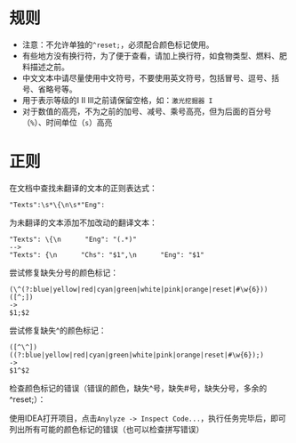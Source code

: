 # 规则

* 注意：不允许单独的`^reset;`，必须配合颜色标记使用。
* 有些地方没有换行符，为了便于查看，请加上换行符，如食物类型、燃料、肥料描述之前。
* 中文文本中请尽量使用中文符号，不要使用英文符号，包括冒号、逗号、括号、省略号等。
* 用于表示等级的I II III之前请保留空格，如：`激光挖掘器 I`
* 对于数值的高亮，不为之前的加号、减号、乘号高亮，但为后面的百分号（`%`）、时间单位（`s`）高亮

# 正则

在文档中查找未翻译的文本的正则表达式：

```
"Texts":\s*\{\n\s*"Eng":
```

为未翻译的文本添加不加改动的翻译文本：

```
"Texts": \{\n      "Eng": "(.*)"
-->
"Texts": {\n      "Chs": "$1",\n      "Eng": "$1"
```

尝试修复缺失分号的颜色标记：

```
(\^(?:blue|yellow|red|cyan|green|white|pink|orange|reset|#\w{6}))([^;])
->
$1;$2
```
尝试修复缺失^的颜色标记：
```
([^\^])((?:blue|yellow|red|cyan|green|white|pink|orange|reset|#\w{6});)
->
$1^$2
```

检查颜色标记的错误（错误的颜色，缺失^号，缺失#号，缺失分号，多余的^reset;）：

使用IDEA打开项目，点击`Anylyze -> Inspect Code...`，执行任务完毕后，即可列出所有可能的颜色标记的错误（也可以检查拼写错误）
